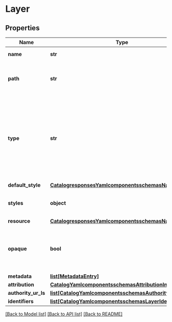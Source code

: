 # Layer

## Properties
Name | Type | Description | Notes
------------ | ------------- | ------------- | -------------
**name** | **str** | Name of the layer | [optional] 
**path** | **str** | Location of the layer in the WMS capabilities layer tree | [optional] 
**type** | **str** | Type of published layer. Can be VECTOR, RASTER, REMOTE, WMS or GROUP. Must be consistent with resource definition. | [optional] 
**default_style** | [**CatalogresponsesYamlcomponentsschemasNamedLink**](CatalogresponsesYamlcomponentsschemasNamedLink.md) |  | [optional] 
**styles** | **object** | Avaialble styles for layer publication | [optional] 
**resource** | [**CatalogresponsesYamlcomponentsschemasNamedLink**](CatalogresponsesYamlcomponentsschemasNamedLink.md) |  | [optional] 
**opaque** | **bool** | Controls layer transparency (whether the layer is opaque or transparent). | [optional] 
**metadata** | [**list[MetadataEntry]**](MetadataEntry.md) |  | [optional] 
**attribution** | [**CatalogYamlcomponentsschemasAttributionInfo**](CatalogYamlcomponentsschemasAttributionInfo.md) |  | [optional] 
**authority_ur_ls** | [**list[CatalogYamlcomponentsschemasAuthorityURLInfo]**](CatalogYamlcomponentsschemasAuthorityURLInfo.md) |  | [optional] 
**identifiers** | [**list[CatalogYamlcomponentsschemasLayerIdentifierInfo]**](CatalogYamlcomponentsschemasLayerIdentifierInfo.md) |  | [optional] 

[[Back to Model list]](../README.md#documentation-for-models) [[Back to API list]](../README.md#documentation-for-api-endpoints) [[Back to README]](../README.md)

